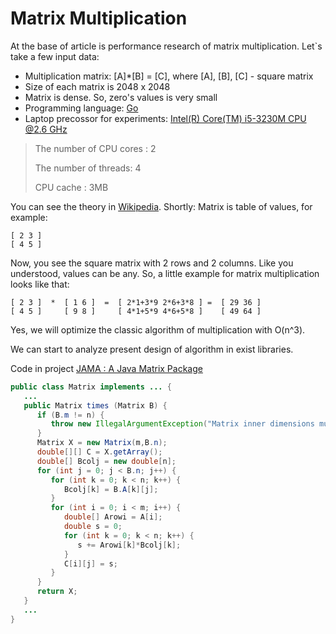 # Matrix Multiplication

At the base of article is performance research of matrix multiplication.
Let`s take a few input data:

- Multiplication matrix: [A]*[B] = [C], where [A], [B], [C] - square matrix
- Size of each matrix is 2048 x 2048
- Matrix is dense. So, zero's values is very small 
- Programming language: [Go](https://golang.org/)
- Laptop precossor for experiments: [Intel(R) Core(TM) i5-3230M CPU @2.6 GHz](https://ark.intel.com/ru/products/72164/Intel-Core-i5-3230M-Processor-3M-Cache-up-to-3_20-GHz-rPGA)
> The number of CPU cores : 2
>
> The number of threads: 4
>
> CPU cache : 3MB

You can see the theory in [Wikipedia](https://en.wikipedia.org/wiki/Matrix_multiplication).
Shortly:
Matrix is table of values, for example:

```
[ 2 3 ]
[ 4 5 ]
```

Now, you see the square matrix with 2 rows and 2 columns. Like you understood, values can be any.
So, a little example for matrix multiplication looks like that:

```
[ 2 3 ]  *  [ 1 6 ]  =  [ 2*1+3*9 2*6+3*8 ] =  [ 29 36 ]
[ 4 5 ]     [ 9 8 ]     [ 4*1+5*9 4*6+5*8 ]    [ 49 64 ]
```

Yes, we will optimize the classic algorithm of multiplication with O(n^3).

We can start to analyze present design of algorithm in exist libraries.

Code in project [JAMA : A Java Matrix Package](http://math.nist.gov/javanumerics/jama/)
```java
public class Matrix implements ... {
   ...
   public Matrix times (Matrix B) {
      if (B.m != n) {
         throw new IllegalArgumentException("Matrix inner dimensions must agree.");
      }
      Matrix X = new Matrix(m,B.n);
      double[][] C = X.getArray();
      double[] Bcolj = new double[n];
      for (int j = 0; j < B.n; j++) {
         for (int k = 0; k < n; k++) {
            Bcolj[k] = B.A[k][j];
         }
         for (int i = 0; i < m; i++) {
            double[] Arowi = A[i];
            double s = 0;
            for (int k = 0; k < n; k++) {
               s += Arowi[k]*Bcolj[k];
            }
            C[i][j] = s;
         }
      }
      return X;
   }
   ...
}
```
